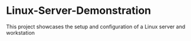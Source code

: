 # Linux-Server-Demonstration
This project showcases the setup and configuration of a Linux server and workstation 
